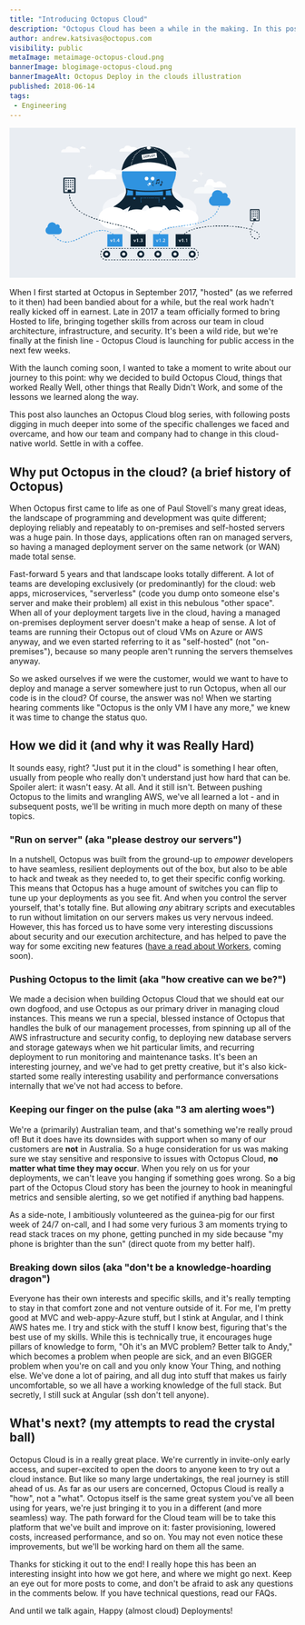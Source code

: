 ```yaml
---
title: "Introducing Octopus Cloud"
description: "Octopus Cloud has been a while in the making. In this post we look at how and why Octopus Cloud came to be, and what the future may look like"
author: andrew.katsivas@octopus.com
visibility: public
metaImage: metaimage-octopus-cloud.png
bannerImage: blogimage-octopus-cloud.png
bannerImageAlt: Octopus Deploy in the clouds illustration
published: 2018-06-14
tags:
 - Engineering
---
```


![Octopus Deploy in the clouds illustration](blogimage-octopus-cloud.png)

When I first started at Octopus in September 2017, "hosted" (as we referred to it then) had been bandied about for a while, but the real work hadn't really kicked off in earnest. Late in 2017 a team officially formed to bring Hosted to life, bringing together skills from across our team in cloud architecture, infrastructure, and security.  It's been a wild ride, but we're finally at the finish line - Octopus Cloud is launching for public access in the next few weeks.

With the launch coming soon, I wanted to take a moment to write about our journey to this point: why we decided to build Octopus Cloud, things that worked Really Well, other things that Really Didn't Work, and some of the lessons we learned along the way.

This post also launches an Octopus Cloud blog series, with following posts digging in much deeper into some of the specific challenges we faced and overcame, and how our team and company had to change in this cloud-native world. Settle in with a coffee.

## Why put Octopus in the cloud? (a brief history of Octopus)

When Octopus first came to life as one of Paul Stovell's many great ideas, the landscape of programming and development was quite different; deploying reliably and repeatably to on-premises and self-hosted servers was a huge pain. In those days, applications often ran on managed servers, so having a managed deployment server on the same network (or WAN) made total sense.

Fast-forward 5 years and that landscape looks totally different. A lot of teams are developing exclusively (or predominantly) for the cloud: web apps, microservices, "serverless" (code you dump onto someone else's server and make their problem) all exist in this nebulous "other space". When all of your deployment targets live in the cloud, having a managed on-premises deployment server doesn't make a heap of sense. A lot of teams are running their Octopus out of cloud VMs on Azure or AWS anyway, and we even started referring to it as "self-hosted" (not "on-premises"), because so many people aren't running the servers themselves anyway.

So we asked ourselves if we were the customer, would we want to have to deploy and manage a server somewhere just to run Octopus, when all our code is in the cloud? Of course, the answer was no! When we starting hearing comments like "Octopus is the only VM I have any more," we knew it was time to change the status quo.

## How we did it (and why it was Really Hard)

It sounds easy, right? "Just put it in the cloud" is something I hear often, usually from people who really don't understand just how hard that can be. Spoiler alert: it wasn't easy. At all. And it still isn't. Between pushing Octopus to the limits and wrangling AWS, we've all learned a lot - and in subsequent posts, we'll be writing in much more depth on many of these topics.

### "Run on server" (aka "please destroy our servers")

In a nutshell, Octopus was built from the ground-up to _empower_ developers to have seamless, resilient deployments out of the box, but also to be able to hack and tweak as they needed to, to get their specific config working. This means that Octopus has a huge amount of switches you can flip to tune up your deployments as you see fit. And when you control the server yourself, that's totally fine. But allowing _any_ abitrary scripts and executables to run without limitation on our servers makes us very nervous indeed. However, this has forced us to have some very interesting discussions about security and our execution architecture, and has helped to pave the way for some exciting new features ([have a read about Workers](https://octopus.com/blog/octopus-release-2018.6#octopus-workers-backend-enhancements), coming soon).

### Pushing Octopus to the limit (aka "how creative can we be?")

We made a decision when building Octopus Cloud that we should eat our own dogfood, and use Octopus as our primary driver in managing cloud instances. This means we run a special, blessed instance of Octopus that handles the bulk of our management processes, from spinning up all of the AWS infrastructure and security config, to deploying new database servers and storage gateways when we hit particular limits, and recurring deployment to run monitoring and maintenance tasks. It's been an interesting journey, and we've had to get pretty creative, but it's also kick-started some really interesting usability and performance conversations internally that we've not had access to before.

### Keeping our finger on the pulse (aka "3 am alerting woes")

We're a (primarily) Australian team, and that's something we're really proud of! But it does have its downsides with support when so many of our customers are **not** in Australia. So a huge consideration for us was making sure we stay sensitive and responsive to issues with Octopus Cloud, **no matter what time they may occur**. When you rely on us for your deployments, we can't leave you hanging if something goes wrong. So a big part of the Octopus Cloud story has been the journey to hook in meaningful metrics and sensible alerting, so we get notified if anything bad happens.

As a side-note, I ambitiously volunteered as the guinea-pig for our first week of 24/7 on-call, and I had some very furious 3 am moments trying to read stack traces on my phone, getting punched in my side because "my phone is brighter than the sun" (direct quote from my better half).

### Breaking down silos (aka "don't be a knowledge-hoarding dragon")

Everyone has their own interests and specific skills, and it's really tempting to stay in that comfort zone and not venture outside of it. For me, I'm pretty good at MVC and web-appy-Azure stuff, but I stink at Angular, and I think AWS hates me. I try and stick with the stuff I know best, figuring that's the best use of my skills. While this is technically true, it encourages huge pillars of knowledge to form, "Oh it's an MVC problem? Better talk to Andy," which becomes a problem when people are sick, and an even BIGGER problem when you're on call and you only know Your Thing, and nothing else. We've done a lot of pairing, and all dug into stuff that makes us fairly uncomfortable, so we all have a working knowledge of the full stack. But secretly, I still suck at Angular (ssh don't tell anyone).

## What's next? (my attempts to read the crystal ball)

Octopus Cloud is in a really great place. We're currently in invite-only early access, and super-excited to open the doors to anyone keen to try out a cloud instance. But like so many large undertakings, the real journey is still ahead of us. As far as our users are concerned, Octopus Cloud is really a "how", not a "what". Octopus itself is the same great system you've all been using for years, we're just bringing it to you in a different (and more seamless) way. The path forward for the Cloud team will be to take this platform that we've built and improve on it: faster provisioning, lowered costs, increased performance, and so on. You may not even notice these improvements, but we'll be working hard on them all the same.

Thanks for sticking it out to the end! I really hope this has been an interesting insight into how we got here, and where we might go next. Keep an eye out for more posts to come, and don't be afraid to ask any questions in the comments below. If you have technical questions, read our FAQs.

And until we talk again, Happy (almost cloud) Deployments!
